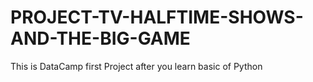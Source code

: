 # PROJECT-TV-HALFTIME-SHOWS-AND-THE-BIG-GAME
This is DataCamp first Project after you learn basic of Python

